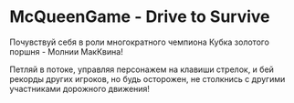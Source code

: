 # McQueenGame - Drive to Survive
Почувствуй себя в роли многократного чемпиона Кубка золотого поршня - Молнии МакКвина!

Петляй в потоке, управляя персонажем на клавиши стрелок, и бей рекорды других игроков, но будь осторожен, не столкнись с другими участниками дорожного движения!

